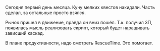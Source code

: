 Сегодня первый день месяца.
Кучу мелких квестов накидали.
Часть сделал, за остальные просто взялся.

Рынок пришел в движение, правда он вниз пошёл.
Т.к. получил ЗП, появилась мысль реализовать скрипт, который будет наращивать зависший каскад.

В плане продуктивности, надо смотреть RescueTime. Это помогает.